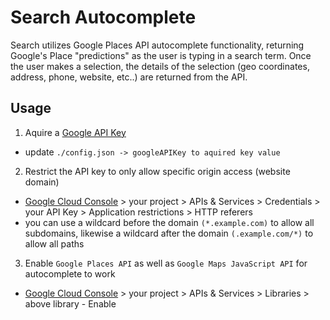 # Search Autocomplete

Search utilizes Google Places API autocomplete functionality, returning Google's Place "predictions" as the user is typing in a search term. Once the user makes a selection, the details of the selection (geo coordinates, address, phone, website, etc..) are returned from the API.

## Usage

1. Aquire a [Google API Key](https://developers.google.com/maps/documentation/javascript/get-api-key)
- update `./config.json -> googleAPIKey to aquired key value`
2. Restrict the API key to only allow specific origin access (website domain)
- [Google Cloud Console](https://console.cloud.google.com/) > your project > APIs & Services > Credentials > your API Key > Application restrictions > HTTP referers
- you can use a wildcard before the domain `(*.example.com)` to allow all subdomains, likewise a wildcard after the domain `(.example.com/*)` to allow all paths
3. Enable `Google Places API` as well as `Google Maps JavaScript API` for autocomplete to work
- [Google Cloud Console](https://console.cloud.google.com/) > your project > APIs & Services > Libraries > above library - Enable